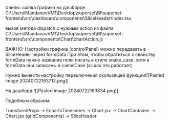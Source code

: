 файлы:
шапка графика на дашборде
C:\Users\MandanovVM1\Desktop\superset\BI\superset-frontend\src\dashboard\components\SliceHeader\index.tsx

вызов метода dispatch с нужным action из файла C:\Users\MandanovVM1\Desktop\superset\BI\superset-frontend\src\components\Chart\chartAction.js

ВАЖНО:
Настройки графика (controlPanel) можно передавать в SliceHeader через formData
При этом, чтобы обратиться к свойству formData нужно название поля писать в стиле snake_case, хотя в formData они записаны в camelCase (хз как это работает)


Нужно вынести настройку переключения скользящей функции![[Pasted image 20240722163712.png]]

На дашборд
![[Pasted image 20240722163834.png]]



Подобным образом:


TransformProps -> EchartsTimeseries -> Chart.jsx -> ChartContainer -> Chart.jsx (gridComponents) -> SliceHeader
